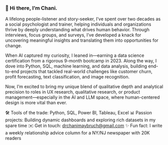 ### 👋 Hi there, I’m Chani.

A lifelong people-listener and story-seeker, I’ve spent over two decades as a social psychologist and trainer, helping individuals and organizations thrive by deeply understanding what drives human behavior. Through interviews, focus groups, and surveys, I’ve developed a knack for uncovering meaningful insights and translating them into opportunities for change.

When AI captured my curiosity, I leaned in—earning a data science certification from a rigorous 9-month bootcamp in 2023. Along the way, I dove into Python, SQL, machine learning, and data analysis, building end-to-end projects that tackled real-world challenges like customer churn, profit forecasting, text classification, and image recognition.

Now, I’m excited to bring my unique blend of qualitative depth and analytical precision to roles in UX research, qualitative research, or product management—especially in the AI and LLM space, where human-centered design is more vital than ever.

🛠 Tools of the trade: Python, SQL, Power BI, Tableau, Excel 
📊 Passion projects: Building dynamic dashboards and exploring rich datasets in my spare time 
✉️ Get in touch: drchanimaybruch@gmail.com 
✨ Fun fact: I write a weekly relationship advice column for a NY/NJ newspaper with 20K readers

